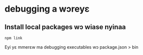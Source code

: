 # debugging a wɔreyɛ

## Install local packages wɔ wiase nyinaa

`npm link`

Eyi yɛ mmerɛw ma debugging executables wɔ package.json > bin